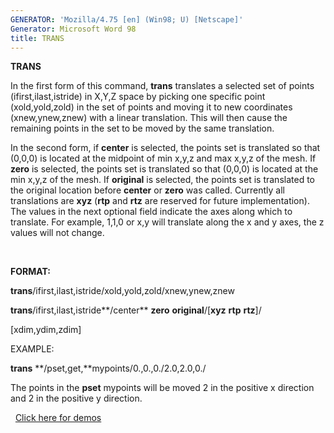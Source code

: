 ```yaml
---
GENERATOR: 'Mozilla/4.75 [en] (Win98; U) [Netscape]'
Generator: Microsoft Word 98
title: TRANS
---
```


 **TRANS**

In the first form of this command, **trans** translates a selected set
of points (ifirst,ilast,istride) in X,Y,Z space by picking one specific
point (xold,yold,zold) in the set of points and moving it to new
coordinates (xnew,ynew,znew) with a linear translation. This will then
cause the remaining points in the set to be moved by the same
translation.

In the second form, if **center** is selected, the points set is
translated so that (0,0,0) is located at the midpoint of min x,y,z and
max x,y,z of the mesh. If **zero** is selected, the points set is
translated so that (0,0,0) is located at the min x,y,z of the mesh. If
**original** is selected, the points set is translated to the original
location before **center** or **zero** was called. Currently all
translations are **xyz** (**rtp** and **rtz** are reserved for future
implementation). The values in the next optional field indicate the axes
along which to translate. For example, 1,1,0 or x,y will translate along
the x and y axes, the z values will not change.

 

**FORMAT:**

**trans**/ifirst,ilast,istride/xold,yold,zold/xnew,ynew,znew

**trans**/ifirst,ilast,istride**/center** **zero** **original**/[**xyz** **rtp** **rtz**]/

[xdim,ydim,zdim]

EXAMPLE:

**trans** **/pset,get,**mypoints/0.,0.,0./2.0,2.0,0./

The points in the **pset** mypoints will be moved 2 in the positive x
direction and 2 in the positive y direction.

 
[Click here for demos](demos/trans/test/md/main_trans.md)
